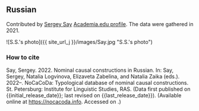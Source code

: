 ## Russian

Contributed by [Sergey Say](https://iling.spb.ru/people/say.html.ru) [Academia.edu profile](https://iling-spb.academia.edu/SergeySay). The data were gathered in 2021.

![S.S.'s photo]({{ site_url_j }}/images/Say.jpg "S.S.'s photo")

### How to cite

Say, Sergey. 2022. Nominal causal constructions in Russian. In: Say, Sergey, Natalia Logvinova,
Elizaveta Zabelina, and Natalia Zaika (eds.). 2022–. NoCaCoDa: Typological database of nominal causal constructions.
St. Petersburg: Institute for Linguistic Studies, RAS. (Data first published on {{initial_release_date}};
last revised on {{last_release_date}}). (Available online at https://nocacoda.info. Accessed on <span class="today-span"></span>.)
